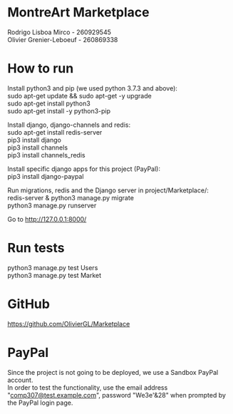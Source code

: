 # MontreArt Marketplace

Rodrigo Lisboa Mirco - 260929545  
Olivier Grenier-Leboeuf - 260869338


# How to run

Install python3 and pip (we used python 3.7.3 and above):  
sudo apt-get update && sudo apt-get -y upgrade  
sudo apt-get install python3  
sudo apt-get install -y python3-pip  


Install django, django-channels and redis:  
sudo apt-get install redis-server  
pip3 install django  
pip3 install channels  
pip3 install channels_redis


Install specific django apps for this project (PayPal):  
pip3 install django-paypal


Run migrations, redis and the Django server in project/Marketplace/:  
redis-server & 
python3 manage.py migrate  
python3 manage.py runserver  

Go to http://127.0.0.1:8000/


# Run tests

python3 manage.py test Users  
python3 manage.py test Market  


# GitHub

https://github.com/OlivierGL/Marketplace

# PayPal

Since the project is not going to be deployed, we use a Sandbox PayPal account.  
In order to test the functionality, use the email address "comp307@test.example.com", password "We3e'&28" when prompted by the PayPal login page.
